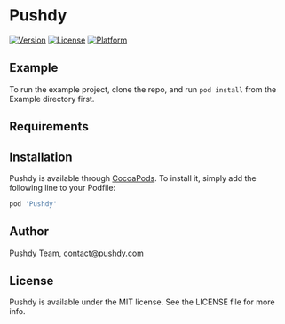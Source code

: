 # Pushdy

[![Version](https://img.shields.io/cocoapods/v/Pushdy.svg?style=flat)](https://cocoapods.org/pods/Pushdy)
[![License](https://img.shields.io/cocoapods/l/Pushdy.svg?style=flat)](https://cocoapods.org/pods/Pushdy)
[![Platform](https://img.shields.io/cocoapods/p/Pushdy.svg?style=flat)](https://cocoapods.org/pods/Pushdy)

## Example

To run the example project, clone the repo, and run `pod install` from the Example directory first.

## Requirements

## Installation

Pushdy is available through [CocoaPods](https://cocoapods.org). To install
it, simply add the following line to your Podfile:

```ruby
pod 'Pushdy'
```

## Author

Pushdy Team, contact@pushdy.com

## License

Pushdy is available under the MIT license. See the LICENSE file for more info.
